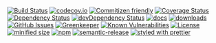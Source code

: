 [![Build Status](https://secure.travis-ci.org/arlac77/component-manager.png)](http://travis-ci.org/arlac77/component-manager)
[![codecov.io](http://codecov.io/github/arlac77/component-manager/coverage.svg?branch=master)](http://codecov.io/github/arlac77/component-manager?branch=master)
[![Commitizen friendly](https://img.shields.io/badge/commitizen-friendly-brightgreen.svg)](http://commitizen.github.io/cz-cli/)
[![Coverage Status](https://coveralls.io/repos/arlac77/component-manager/badge.svg)](https://coveralls.io/r/arlac77/component-manager)
[![Dependency Status](https://david-dm.org/arlac77/component-manager.svg)](https://david-dm.org/arlac77/component-manager)
[![devDependency Status](https://david-dm.org/arlac77/component-manager/dev-status.svg)](https://david-dm.org/arlac77/component-manager#info=devDependencies)
[![docs](http://inch-ci.org/github/arlac77/component-manager.svg?branch=master)](http://inch-ci.org/github/arlac77/component-manager)
[![downloads](http://img.shields.io/npm/dm/component-manager.svg?style=flat-square)](https://npmjs.org/package/component-manager)
[![GitHub Issues](https://img.shields.io/github/issues/arlac77/component-manager.svg?style=flat-square)](https://github.com/arlac77/component-manager/issues)
[![Greenkeeper](https://badges.greenkeeper.io/arlac77/component-manager.svg)](https://greenkeeper.io/)
[![Known Vulnerabilities](https://snyk.io/test/github/arlac77/component-manager/badge.svg)](https://snyk.io/test/github/arlac77/component-manager)
[![License](https://img.shields.io/badge/License-BSD%203--Clause-blue.svg)](https://opensource.org/licenses/BSD-3-Clause)
[![minified size](https://badgen.net/bundlephobia/min/component-manager)](https://bundlephobia.com/result?p=component-manager)
[![npm](https://img.shields.io/npm/v/component-manager.svg)](https://www.npmjs.com/package/component-manager)
[![semantic-release](https://img.shields.io/badge/%20%20%F0%9F%93%A6%F0%9F%9A%80-semantic--release-e10079.svg)](https://github.com/arlac77/component-manager)
[![styled with prettier](https://img.shields.io/badge/styled_with-prettier-ff69b4.svg)](https://github.com/prettier/prettier)
